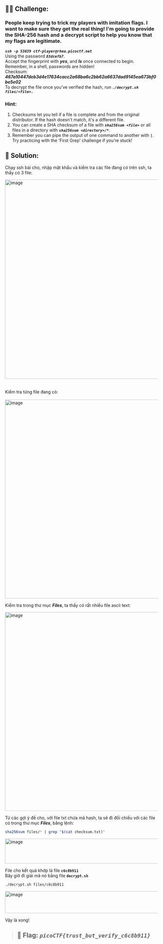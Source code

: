 ## 🕵️‍♂️ Challenge:
### People keep trying to trick my players with imitation flags. I want to make sure they get the real thing! I'm going to provide the SHA-256 hash and a decrypt script to help you know that my flags are legitimate.
***`ssh -p 53039 ctf-player@rhea.picoctf.net`***  
Using the password ***`83dcefb7`***.  
Accept the fingerprint with ***yes***, and ***ls*** once connected to begin. Remember, in a shell, passwords are hidden!  
Checksum: ***467a10447deb3d4e17634cacc2a68ba6c2bb62a6637dad9145ea673bf0be5e02***  
To decrypt the file once you've verified the hash, run ***`./decrypt.sh files/<file>.`***
### Hint:
1. Checksums let you tell if a file is complete and from the original distributor. If the hash doesn't match, it's a different file.  
2. You can create a SHA checksum of a file with ***`sha256sum <file>`*** or all files in a directory with ***`sha256sum <directory>/*`***.
3. Remember you can pipe the output of one command to another with **`|`**. Try practicing with the 'First Grep' challenge if you're stuck!  
## 📝 Solution:
Chạy ssh bài cho, nhập mật khẩu và kiểm tra các file đang có trên ssh, ta thấy có 3 file:  

<img width="1184" height="655" alt="image" src="https://github.com/user-attachments/assets/499852e2-cb6a-41b4-8391-90a107c2126f" />
<br>
<br>
<br>
Kiểm tra từng file đang có:  
<br>
<br>
<img width="1463" height="653" alt="image" src="https://github.com/user-attachments/assets/6cf0300e-7f77-49ed-a754-f6eb3edd3bf4" />

Kiểm tra trong thư mục ***Files***, ta thấy có rất nhiều file ascii text:  

<img width="1442" height="653" alt="image" src="https://github.com/user-attachments/assets/4a6b776e-febc-4b30-86f5-d0639e5859b2" />

Từ các gợi ý đề cho, với file txt chứa mã hash, ta sẽ đi đối chiếu với các file có trong thư mục ***Files***, bằng lệnh:  
```bash
sha256sum files/* | grep "$(cat checksum.txt)"
```
<img width="979" height="82" alt="image" src="https://github.com/user-attachments/assets/90fcaeba-9313-4222-91a7-f9820e4df828" />

File cho kết quả khớp là file **`c6c8b911`**  
Bây giờ đi giải mã nó bằng file **`decrypt.sh`**  
```bash
./decrypt.sh files/c6c8b911
```
<img width="611" height="72" alt="image" src="https://github.com/user-attachments/assets/c1211dc8-4e0c-4824-8cfd-93cf952b0a08" />

Vậy là xong!  

>## 🎯 Flag: ***`picoCTF{trust_but_verify_c6c8b911}`***
